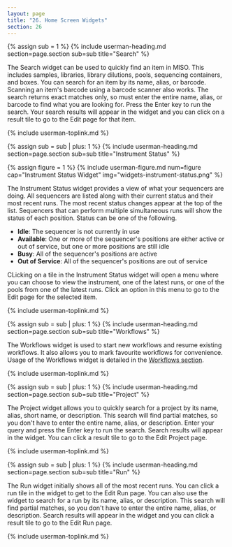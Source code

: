 ```yaml
---
layout: page
title: "26. Home Screen Widgets"
section: 26
---
```



{% assign sub = 1 %}
{% include userman-heading.md section=page.section sub=sub title="Search" %}

The Search widget can be used to quickly find an item in MISO. This includes samples, libraries, library dilutions,
pools, sequencing containers, and boxes. You can search for an item by its name, alias, or barcode. Scanning an
item's barcode using a barcode scanner also works. The search returns exact matches only, so must enter the entire
name, alias, or barcode to find what you are looking for. Press the Enter key to run the search. Your search results
will appear in the widget and you can click on a result tile to go to the Edit page for that item.

{% include userman-toplink.md %}


{% assign sub = sub | plus: 1 %}
{% include userman-heading.md section=page.section sub=sub title="Instrument Status" %}

{% assign figure = 1 %}
{% include userman-figure.md num=figure cap="Instrument Status Widget" img="widgets-instrument-status.png" %}

The Instrument Status widget provides a view of what your sequencers are doing. All sequencers are listed along with
their current status and their most recent runs. The most recent status changes appear at the top of the list.
Sequencers that can perform multiple simultaneous runs will show the status of each position. Status can be one of the
following.

* **Idle**: The sequencer is not currently in use
* **Available**: One or more of the sequencer's positions are either active or out of service, but one or more
  positions are still idle
* **Busy**: All of the sequencer's positions are active
* **Out of Service**: All of the sequencer's positions are out of service

CLicking on a tile in the Instrument Status widget will open a menu where you can choose to view the instrument, one of
the latest runs, or one of the pools from one of the latest runs. Click an option in this menu to go to the Edit page
for the selected item.

{% include userman-toplink.md %}


{% assign sub = sub | plus: 1 %}
{% include userman-heading.md section=page.section sub=sub title="Workflows" %}

The Workflows widget is used to start new workflows and resume existing workflows. It also allows you to mark favourite
workflows for convenience. Usage of the Workflows widget is detailed in the [Workflows section](workflows.html).

{% include userman-toplink.md %}


{% assign sub = sub | plus: 1 %}
{% include userman-heading.md section=page.section sub=sub title="Project" %}

The Project widget allows you to quickly search for a project by its name, alias, short name, or description. This
search will find partial matches, so you don't have to enter the entire name, alias, or description. Enter your query
and press the Enter key to run the search. Search results will appear in the widget. You can click a result tile to go
to the Edit Project page.

{% include userman-toplink.md %}


{% assign sub = sub | plus: 1 %}
{% include userman-heading.md section=page.section sub=sub title="Run" %}

The Run widget initially shows all of the most recent runs. You can click a run tile in the widget to get to the Edit
Run page. You can also use the widget to search for a run by its name, alias, or description. This search will find
partial matches, so you don't have to enter the entire name, alias, or description. Search results will appear in the
widget and you can click a result tile to go to the Edit Run page.

{% include userman-toplink.md %}

